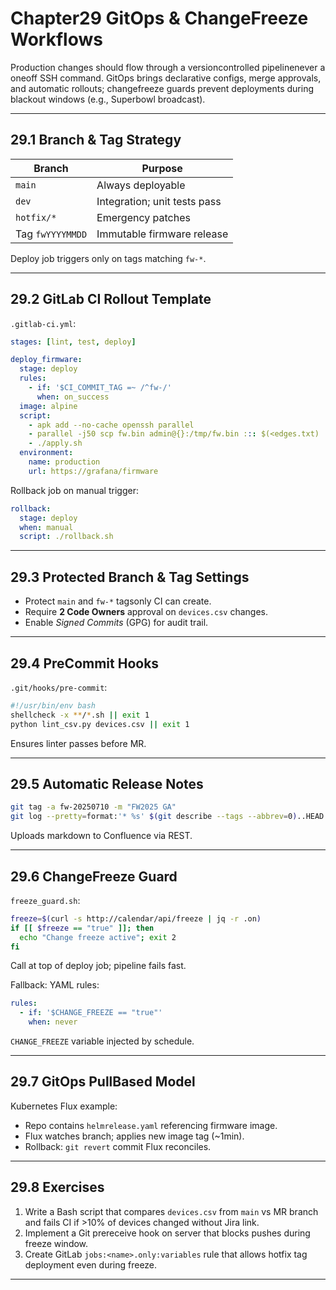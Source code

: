 
# Chapter29  GitOps & ChangeFreeze Workflows

Production changes should flow through a versioncontrolled pipelinenever a
oneoff SSH command. GitOps brings declarative configs, merge approvals, and
automatic rollouts; changefreeze guards prevent deployments during blackout
windows (e.g., Superbowl broadcast).

---

## 29.1  Branch & Tag Strategy

| Branch | Purpose |
|--------|---------|
| `main` | Always deployable |
| `dev` | Integration; unit tests pass |
| `hotfix/*` | Emergency patches |
| Tag `fwYYYYMMDD` | Immutable firmware release |

Deploy job triggers only on tags matching `fw-*`.

---

## 29.2  GitLab CI Rollout Template

`.gitlab-ci.yml`:

```yaml
stages: [lint, test, deploy]

deploy_firmware:
  stage: deploy
  rules:
    - if: '$CI_COMMIT_TAG =~ /^fw-/'
      when: on_success
  image: alpine
  script:
    - apk add --no-cache openssh parallel
    - parallel -j50 scp fw.bin admin@{}:/tmp/fw.bin ::: $(<edges.txt)
    - ./apply.sh
  environment:
    name: production
    url: https://grafana/firmware
```

Rollback job on manual trigger:

```yaml
rollback:
  stage: deploy
  when: manual
  script: ./rollback.sh
```

---

## 29.3  Protected Branch & Tag Settings

* Protect `main` and `fw-*` tagsonly CI can create.  
* Require **2 Code Owners** approval on `devices.csv` changes.  
* Enable *Signed Commits* (GPG) for audit trail.

---

## 29.4  PreCommit Hooks

`.git/hooks/pre-commit`:

```bash
#!/usr/bin/env bash
shellcheck -x **/*.sh || exit 1
python lint_csv.py devices.csv || exit 1
```

Ensures linter passes before MR.

---

## 29.5  Automatic Release Notes

```bash
git tag -a fw-20250710 -m "FW2025 GA"
git log --pretty=format:'* %s' $(git describe --tags --abbrev=0)..HEAD >release.md
```

Uploads markdown to Confluence via REST.

---

## 29.6  ChangeFreeze Guard

`freeze_guard.sh`:

```bash
freeze=$(curl -s http://calendar/api/freeze | jq -r .on)
if [[ $freeze == "true" ]]; then
  echo "Change freeze active"; exit 2
fi
```

Call at top of deploy job; pipeline fails fast.

Fallback: YAML rules:

```yaml
rules:
  - if: '$CHANGE_FREEZE == "true"'
    when: never
```

`CHANGE_FREEZE` variable injected by schedule.

---

## 29.7  GitOps PullBased Model

Kubernetes Flux example:

* Repo contains `helmrelease.yaml` referencing firmware image.  
* Flux watches branch; applies new image tag (~1min).  
* Rollback: `git revert` commit  Flux reconciles.

---

## 29.8  Exercises

1. Write a Bash script that compares `devices.csv` from `main` vs MR branch
   and fails CI if >10% of devices changed without Jira link.  
2. Implement a Git prereceive hook on server that blocks pushes during
   freeze window.  
3. Create GitLab `jobs:<name>.only:variables` rule that allows hotfix tag
   deployment even during freeze.

---

